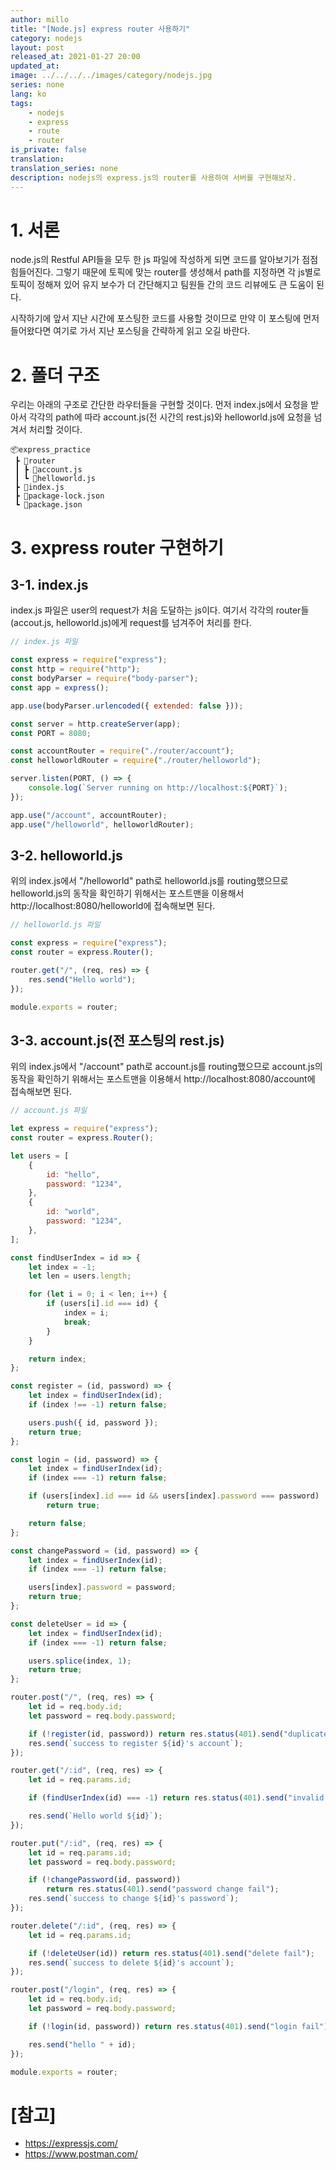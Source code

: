 ```yaml
---
author: millo
title: "[Node.js] express router 사용하기"
category: nodejs
layout: post
released_at: 2021-01-27 20:00
updated_at:
image: ../../../../images/category/nodejs.jpg
series: none
lang: ko
tags:
    - nodejs
    - express
    - route
    - router
is_private: false
translation:
translation_series: none
description: nodejs의 express.js의 router를 사용하여 서버를 구현해보자.
---
```


# 1. 서론

node.js의 Restful API들을 모두 한 js 파일에 작성하게 되면 코드를 알아보기가 점점 힘들어진다. 그렇기 때문에 토픽에 맞는 router를 생성해서 path를 지정하면 각 js별로 토픽이 정해져 있어 유지 보수가 더 간단해지고 팀원들 간의 코드 리뷰에도 큰 도움이 된다.

시작하기에 앞서 지난 시간에 포스팅한 코드를 사용할 것이므로 만약 이 포스팅에 먼저 들어왔다면 여기로 가서 지난 포스팅을 간략하게 읽고 오길 바란다.

# 2. 폴더 구조

우리는 아래의 구조로 간단한 라우터들을 구현할 것이다. 먼저 index.js에서 요청을 받아서 각각의 path에 따라 account.js(전 시간의 rest.js)와 helloworld.js에 요청을 넘겨서 처리할 것이다.

```
📦express_practice
 ┣ 📂router
 ┃ ┣ 📜account.js
 ┃ ┗ 📜helloworld.js
 ┣ 📜index.js
 ┣ 📜package-lock.json
 ┗ 📜package.json
```

# 3. express router 구현하기

## 3-1. index.js

index.js 파일은 user의 request가 처음 도달하는 js이다. 여기서 각각의 router들(accout.js, helloworld.js)에게 request를 넘겨주어 처리를 한다.

```js
// index.js 파일

const express = require("express");
const http = require("http");
const bodyParser = require("body-parser");
const app = express();

app.use(bodyParser.urlencoded({ extended: false }));

const server = http.createServer(app);
const PORT = 8080;

const accountRouter = require("./router/account");
const helloworldRouter = require("./router/helloworld");

server.listen(PORT, () => {
    console.log(`Server running on http://localhost:${PORT}`);
});

app.use("/account", accountRouter);
app.use("/helloworld", helloworldRouter);
```

## 3-2. helloworld.js

위의 index.js에서 "/helloworld" path로 helloworld.js를 routing했으므로 helloworld.js의 동작을 확인하기 위해서는 포스트맨을 이용해서 http://localhost:8080/helloworld에 접속해보면 된다.

```js
// helloworld.js 파일

const express = require("express");
const router = express.Router();

router.get("/", (req, res) => {
    res.send("Hello world");
});

module.exports = router;
```

## 3-3. account.js(전 포스팅의 rest.js)

위의 index.js에서 "/account" path로 account.js를 routing했으므로 account.js의 동작을 확인하기 위해서는 포스트맨을 이용해서 http://localhost:8080/account에 접속해보면 된다.

```js
// account.js 파일

let express = require("express");
const router = express.Router();

let users = [
    {
        id: "hello",
        password: "1234",
    },
    {
        id: "world",
        password: "1234",
    },
];

const findUserIndex = id => {
    let index = -1;
    let len = users.length;

    for (let i = 0; i < len; i++) {
        if (users[i].id === id) {
            index = i;
            break;
        }
    }

    return index;
};

const register = (id, password) => {
    let index = findUserIndex(id);
    if (index !== -1) return false;

    users.push({ id, password });
    return true;
};

const login = (id, password) => {
    let index = findUserIndex(id);
    if (index === -1) return false;

    if (users[index].id === id && users[index].password === password)
        return true;

    return false;
};

const changePassword = (id, password) => {
    let index = findUserIndex(id);
    if (index === -1) return false;

    users[index].password = password;
    return true;
};

const deleteUser = id => {
    let index = findUserIndex(id);
    if (index === -1) return false;

    users.splice(index, 1);
    return true;
};

router.post("/", (req, res) => {
    let id = req.body.id;
    let password = req.body.password;

    if (!register(id, password)) return res.status(401).send("duplicate id");
    res.send(`success to register ${id}'s account`);
});

router.get("/:id", (req, res) => {
    let id = req.params.id;

    if (findUserIndex(id) === -1) return res.status(401).send("invalid id");

    res.send(`Hello world ${id}`);
});

router.put("/:id", (req, res) => {
    let id = req.params.id;
    let password = req.body.password;

    if (!changePassword(id, password))
        return res.status(401).send("password change fail");
    res.send(`success to change ${id}'s password`);
});

router.delete("/:id", (req, res) => {
    let id = req.params.id;

    if (!deleteUser(id)) return res.status(401).send("delete fail");
    res.send(`success to delete ${id}'s account`);
});

router.post("/login", (req, res) => {
    let id = req.body.id;
    let password = req.body.password;

    if (!login(id, password)) return res.status(401).send("login fail");

    res.send("hello " + id);
});

module.exports = router;
```

# [참고]

-   https://expressjs.com/
-   https://www.postman.com/
